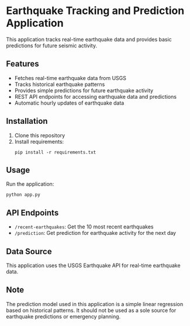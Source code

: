 # Earthquake Tracking and Prediction Application

This application tracks real-time earthquake data and provides basic predictions for future seismic activity.

## Features

- Fetches real-time earthquake data from USGS
- Tracks historical earthquake patterns
- Provides simple predictions for future earthquake activity
- REST API endpoints for accessing earthquake data and predictions
- Automatic hourly updates of earthquake data

## Installation

1. Clone this repository
2. Install requirements:
   ```
   pip install -r requirements.txt
   ```

## Usage

Run the application:
```
python app.py
```

## API Endpoints

- `/recent-earthquakes`: Get the 10 most recent earthquakes
- `/prediction`: Get prediction for earthquake activity for the next day

## Data Source

This application uses the USGS Earthquake API for real-time earthquake data.

## Note

The prediction model used in this application is a simple linear regression based on historical patterns. It should not be used as a sole source for earthquake predictions or emergency planning.